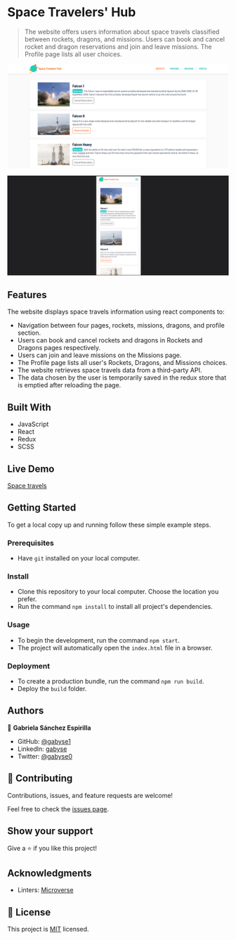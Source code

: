 # Space Travelers' Hub
> The website offers users information about space travels classified between rockets, dragons, and missions. Users can book and cancel rocket and dragon reservations and join and leave missions. The Profile page lists all user choices.

![screenshot desktop](./st-screenshot-desktop.png)

![screenshot mobile](./st-screenshot-mobile.png)


## Features

The website displays space travels information using react components to:

- Navigation between four pages, rockets, missions, dragons, and profile section.
- Users can book and cancel rockets and dragons in Rockets and Dragons pages respectively.
- Users can join and leave missions on the Missions page.
- The Profile page lists all user's Rockets, Dragons, and Missions choices.
- The website retrieves space travels data from a third-party API.
- The data chosen by the user is temporarily saved in the redux store that is emptied after reloading the page.


## Built With

- JavaScript
- React
- Redux
- SCSS


## Live Demo

[Space travels](https://spacetravelsgaby.herokuapp.com/)


## Getting Started


To get a local copy up and running follow these simple example steps.

### Prerequisites

- Have `git` installed on your local computer.

### Install

- Clone this repository to your local computer. Choose the location you prefer.
- Run the command `npm install` to install all project's dependencies.

### Usage

- To begin the development, run the command `npm start`.
- The project will automatically open the `index.html` file in a browser.

### Deployment

- To create a production bundle, run the command `npm run build`.
- Deploy the `build` folder.


## Authors

👤 **Gabriela Sánchez Espirilla**

- GitHub: [@gabyse1](https://github.com/gabyse1)
- LinkedIn: [gabyse](https://www.linkedin.com/in/gabyse/)
- Twitter: [@gabyse0](https://twitter.com/gabyse0)


## 🤝 Contributing

Contributions, issues, and feature requests are welcome!

Feel free to check the [issues page](../../issues/).

## Show your support

Give a ⭐️ if you like this project!

## Acknowledgments

- Linters: [Microverse](https://github.com/microverseinc/linters-config)

## 📝 License

This project is [MIT](./MIT.md) licensed.
